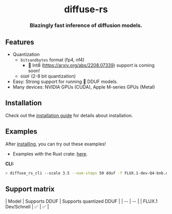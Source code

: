 <a name="top"></a>
<h1 align="center">
  diffuse-rs
</h1>

<h3 align="center">
Blazingly fast inference of diffusion models.
</h3>

## Features
- Quantization
  - `bitsandbytes` format (fp4, nf4)
    - 🚧 Int8 (https://arxiv.org/abs/2208.07339) support is coming soon!
  - `GGUF` (2-8 bit quantization)
- Easy: Strong support for running 🤗 DDUF models.
- Many devices: NVIDIA GPUs (CUDA), Apple M-series GPUs (Metal)

## Installation
Check out the [installation guide](INSTALL.md) for details about installation.

## Examples
After [installing](#installation), you can try out these examples!

- Examples with the Rust crate: [here](diffusers_examples/examples).

**CLI:**
```bash
> diffuse_rs_cli --scale 3.5 --num-steps 50 dduf -f FLUX.1-dev-Q4-bnb.dduf
```

## Support matrix
| Model | Supports DDUF | Supports quantized DDUF |
| -- | -- |
| FLUX.1 Dev/Schnell | ✅ | ✅ |
